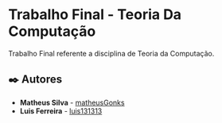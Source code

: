 # Trabalho Final - Teoria Da Computação
Trabalho Final referente a disciplina de Teoria da Computação.

## ✒️ Autores

- **Matheus Silva** - [matheusGonks](https://github.com/matheusGonks)
- **Luis Ferreira** - [luis131313](https://github.com/luis131313)
